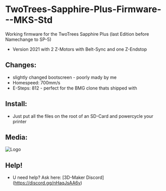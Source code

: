 # TwoTrees-Sapphire-Plus-Firmware---MKS-Std
Working firmware for the TwoTrees Sapphire Plus (last Edition before Namechange to SP-5)
- Version 2021 with 2 Z-Motors with Belt-Sync and one Z-Endstop
## Changes:
- slightly changed bootscreen - poorly mady by me
- Homespeed: 700mm/s
- E-Steps: 812 - perfect for the BMG clone thats shipped with
## Install:
- Just put all the files on the root of an SD-Card and powercycle your printer
## Media:
![Logo](https://i.ibb.co/kH4NX9t/logo1.jpg)
## Help!
- U need help? Ask here: [3D-Maker Discord] (https://discord.gg/nHaqJsAA6v)

